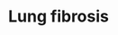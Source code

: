 ---
annotations:
- id: DOID:3770
  type: Disease Ontology
  value: pulmonary fibrosis
- id: PW:0001308
  parent: disease pathway
  type: Pathway Ontology
  value: respiratory system disease pathway
- id: PW:0001436
  parent: regulatory pathway
  type: Pathway Ontology
  value: carbon nanotube response pathway
authors:
- Fehrhart
- Penny
- Lindarieswijk
- Khanspers
- MaintBot
- Jmelius
- Egonw
- Mkutmon
communities:
- AOP
description: Lung fibrosis pathway linked to events (molecular initiating event, key
  events and associative events) in a putative Adverse Outcome Pathway for lung fibrosis.   Proteins
  on this pathway have targeted assays available via the [https://assays.cancer.gov/available_assays?wp_id=WP3624
  CPTAC Assay Portal]
last-edited: 2021-05-27
ndex: 43dd4914-8b67-11eb-9e72-0ac135e8bacf
organisms:
- Homo sapiens
redirect_from:
- /index.php/Pathway:WP3624
- /instance/WP3624
revision: null
schema-jsonld:
- '@context': https://schema.org/
  '@id': https://wikipathways.github.io/pathways/WP3624.html
  '@type': Dataset
  creator:
    '@type': Organization
    name: WikiPathways
  description: Lung fibrosis pathway linked to events (molecular initiating event,
    key events and associative events) in a putative Adverse Outcome Pathway for lung
    fibrosis.   Proteins on this pathway have targeted assays available via the [https://assays.cancer.gov/available_assays?wp_id=WP3624
    CPTAC Assay Portal]
  keywords:
  - ATP11A
  - Apoptosis
  - BMP7
  - CALCA
  - CCL11
  - CCL2
  - CCL3
  - CCL4
  - CCL5
  - CCR2
  - CCR3
  - CEBPB
  - CMA1
  - CSF2
  - CSF3
  - CTGF
  - CXCL2
  - CXCL8
  - CYSLTR2
  - Chemokine signaling
  - Chondrocyte
  - Coagulation disturbances
  - Collagen producton
  - Cytokines
  - DPP9
  - DSP
  - Differentiation
  - EDN1
  - EGF
  - ELMOD2
  - ELN
  - FAM13A
  - FGF1
  - FGF2
  - FGF7
  - GREM1
  - HGF
  - HMOX1
  - IGF1
  - IL12B
  - IL13
  - IL1B
  - IL4
  - IL5
  - IL6
  - Inflammasome
  - Inflammation
  - MAPK
  - MECP2
  - MMP2
  - MMP9
  - MT2A
  - MUC5B
  - Matrix
  - NADPH
  - NF-KB
  - NFE2L2
  - NRF2
  - OBFC1
  - Oxidative Stress
  - PARN
  - PDGFA
  - PDGFB
  - PLAU
  - PTX3
  - Pathway
  - ROS
  - RTEL1
  - SERPINA1
  - SFTPA1
  - SFTPA2
  - SFTPC
  - SKIL
  - SMAD7
  - SPP1
  - Stress
  - TERC
  - TERT
  - TGF beta
  - TGFA
  - TGFB1
  - TIMP1
  - TNF
  - Toll-like receptor
  - activation
  - and inflammatory
  - differentiation
  - fibre assembly
  - metalloproteinases
  - oxidase
  - p38 MAPK
  - production
  - response
  - signaling
  license: CC0
  name: Lung fibrosis
seo: CreativeWork
title: Lung fibrosis
wpid: WP3624
---